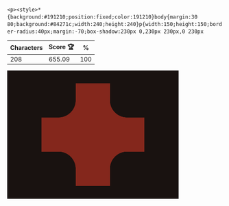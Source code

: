 `<p><style>*{background:#191210;position:fixed;color:191210}body{margin:30 80;background:#84271c;width:240;height:240}p{width:150;height:150;border-radius:40px;margin:-70;box-shadow:230px 0,230px 230px,0 230px`

| Characters | Score 🏆 | %   |
| ---------- | -------- | --- |
| 208        | 655.09   | 100 |

![](/2024/Oct2024/18/20241018.png)
